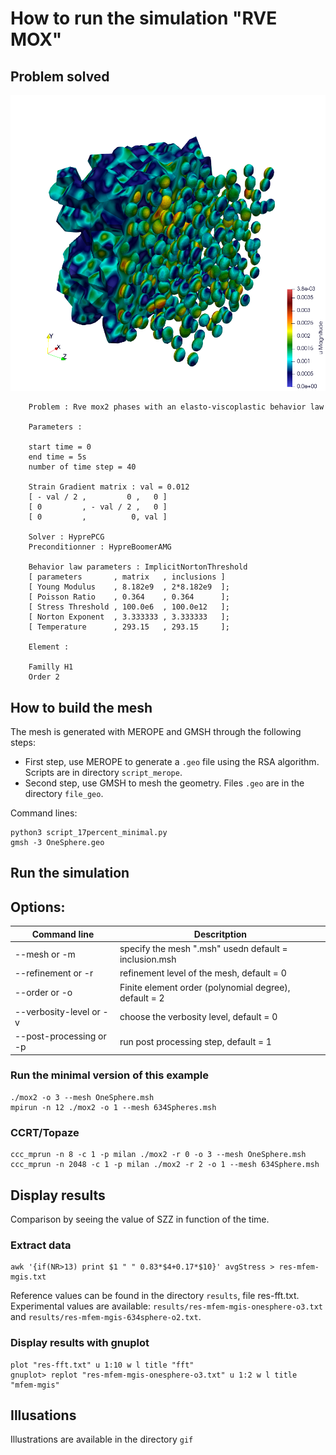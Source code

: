 # How to run the simulation "RVE MOX"


## Problem solved


![Illustration of a RVE with 634 spheres after 5 seconds.](./results/order2.png)

```
    Problem : Rve mox2 phases with an elasto-viscoplastic behavior law

    Parameters : 

    start time = 0
    end time = 5s
    number of time step = 40

    Strain Gradient matrix : val = 0.012
    [ - val / 2 ,         0 ,   0 ]
    [ 0         , - val / 2 ,   0 ] 
    [ 0         ,          0, val ]
    
    Solver : HyprePCG
    Preconditionner : HypreBoomerAMG

    Behavior law parameters : ImplicitNortonThreshold
    [ parameters       , matrix   , inclusions ]    
    [ Young Modulus    , 8.182e9  , 2*8.182e9  ];
    [ Poisson Ratio    , 0.364    , 0.364      ];
    [ Stress Threshold , 100.0e6  , 100.0e12   ];
    [ Norton Exponent  , 3.333333 , 3.333333   ];
    [ Temperature      , 293.15   , 293.15     ];

    Element :

    Familly H1
    Order 2
```

## How to build the mesh

The mesh is generated with MEROPE and GMSH through the following steps:
- First step, use MEROPE to generate a `.geo` file using the RSA algorithm. Scripts are in directory `script_merope`. 
- Second step, use GMSH to mesh the geometry. Files `.geo` are in the directory `file_geo`.

Command lines:

```
python3 script_17percent_minimal.py
gmsh -3 OneSphere.geo 
```

## Run the simulation

## Options:

Command line | Descritption 
---|---
--mesh or -m | specify the mesh ".msh" usedn default = inclusion.msh
--refinement or -r | refinement level of the mesh, default = 0
--order or -o | Finite element order (polynomial degree), default = 2
--verbosity-level or -v | choose the verbosity level, default = 0
--post-processing or -p | run post processing step, default = 1

### Run the minimal version of this example

```
./mox2 -o 3 --mesh OneSphere.msh
mpirun -n 12 ./mox2 -o 1 --mesh 634Spheres.msh
```

### CCRT/Topaze

```
ccc_mprun -n 8 -c 1 -p milan ./mox2 -r 0 -o 3 --mesh OneSphere.msh
ccc_mprun -n 2048 -c 1 -p milan ./mox2 -r 2 -o 1 --mesh 634Sphere.msh
```

## Display results

Comparison by seeing the value of SZZ in function of the time.

### Extract data

```
awk '{if(NR>13) print $1 " " 0.83*$4+0.17*$10}' avgStress > res-mfem-mgis.txt
```

Reference values can be found in the directory `results`, file res-fft.txt. Experimental values are available: `results/res-mfem-mgis-onesphere-o3.txt` and `results/res-mfem-mgis-634sphere-o2.txt`.

### Display results with gnuplot

```
plot "res-fft.txt" u 1:10 w l title "fft"
gnuplot> replot "res-mfem-mgis-onesphere-o3.txt" u 1:2 w l title "mfem-mgis"
```

## Illusations 

Illustrations are available in the directory `gif`
